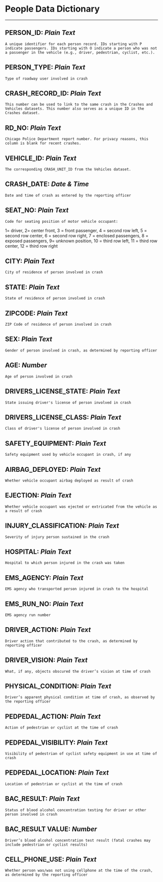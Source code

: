 # People Data Dictionary
___

## PERSON_ID: _Plain Text_
	A unique identifier for each person record. IDs starting with P indicate passengers. IDs starting with O indicate a person who was not a passenger in the vehicle (e.g., driver, pedestrian, cyclist, etc.).

## PERSON_TYPE: _Plain Text_
	Type of roadway user involved in crash

## CRASH_RECORD_ID: _Plain Text_
	This number can be used to link to the same crash in the Crashes and Vehicles datasets. This number also serves as a unique ID in the Crashes dataset.

## RD_NO: _Plain Text_
	Chicago Police Department report number. For privacy reasons, this column is blank for recent crashes.

## VEHICLE_ID: _Plain Text_
	The corresponding CRASH_UNIT_ID from the Vehicles dataset.

## CRASH_DATE: _Date & Time_
	Date and time of crash as entered by the reporting officer

## SEAT_NO: _Plain Text_
	Code for seating position of motor vehicle occupant:

1= driver, 2= center front, 3 = front passenger, 4 = second row left, 5 = second row center, 6 = second row right, 7 = enclosed passengers, 8 = exposed passengers, 9= unknown position, 10 = third row left, 11 = third row center, 12 = third row right

## CITY: _Plain Text_
	City of residence of person involved in crash

## STATE: _Plain Text_
	State of residence of person involved in crash

## ZIPCODE: _Plain Text_
	ZIP Code of residence of person involved in crash

## SEX: _Plain Text_
	Gender of person involved in crash, as determined by reporting officer

## AGE: _Number_
	Age of person involved in crash

## DRIVERS_LICENSE_STATE: _Plain Text_
	State issuing driver's license of person involved in crash

## DRIVERS_LICENSE_CLASS: _Plain Text_
	Class of driver's license of person involved in crash

## SAFETY_EQUIPMENT: _Plain Text_
	Safety equipment used by vehicle occupant in crash, if any

## AIRBAG_DEPLOYED: _Plain Text_
	Whether vehicle occupant airbag deployed as result of crash

## EJECTION: _Plain Text_
	Whether vehicle occupant was ejected or extricated from the vehicle as a result of crash

## INJURY_CLASSIFICATION: _Plain Text_
	Severity of injury person sustained in the crash

## HOSPITAL: _Plain Text_
	Hospital to which person injured in the crash was taken

## EMS_AGENCY: _Plain Text_
	EMS agency who transported person injured in crash to the hospital

## EMS_RUN_NO: _Plain Text_
	EMS agency run number

## DRIVER_ACTION: _Plain Text_
	Driver action that contributed to the crash, as determined by reporting officer

## DRIVER_VISION: _Plain Text_
	What, if any, objects obscured the driver’s vision at time of crash

## PHYSICAL_CONDITION: _Plain Text_
	Driver’s apparent physical condition at time of crash, as observed by the reporting officer

## PEDPEDAL_ACTION: _Plain Text_
	Action of pedestrian or cyclist at the time of crash

## PEDPEDAL_VISIBILITY: _Plain Text_
	Visibility of pedestrian of cyclist safety equipment in use at time of crash

## PEDPEDAL_LOCATION: _Plain Text_
	Location of pedestrian or cyclist at the time of crash

## BAC_RESULT: _Plain Text_
	Status of blood alcohol concentration testing for driver or other person involved in crash

## BAC_RESULT VALUE: _Number_
	Driver’s blood alcohol concentration test result (fatal crashes may include pedestrian or cyclist results)

## CELL_PHONE_USE: _Plain Text_
	Whether person was/was not using cellphone at the time of the crash, as determined by the reporting officer
